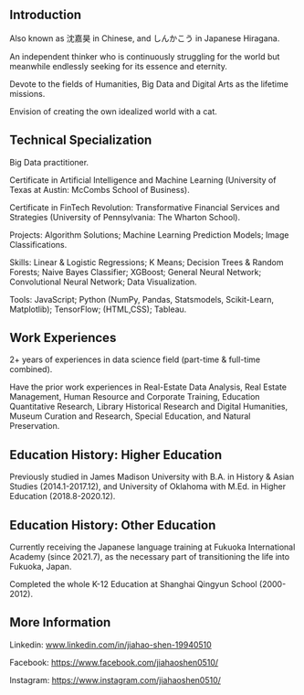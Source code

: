 ## Introduction

Also known as 沈嘉昊 in Chinese, and しんかこう in Japanese Hiragana. 

An independent thinker who is continuously struggling for the world but meanwhile endlessly seeking for its essence and eternity. 

Devote to the fields of Humanities, Big Data and Digital Arts as the lifetime missions. 

Envision of creating the own idealized world with a cat. 

## Technical Specialization

Big Data practitioner. 

Certificate in Artificial Intelligence and Machine Learning (University of Texas at Austin: McCombs School of Business).

Certificate in FinTech Revolution: Transformative Financial Services and Strategies (University of Pennsylvania: The Wharton School).

Projects: Algorithm Solutions; Machine Learning Prediction Models; Image Classifications.

Skills: Linear & Logistic Regressions; K Means; Decision Trees & Random Forests; Naive Bayes Classifier; XGBoost; General Neural Network; Convolutional Neural Network; Data Visualization.

Tools: JavaScript; Python (NumPy, Pandas, Statsmodels, Scikit-Learn, Matplotlib); TensorFlow; (HTML,CSS); Tableau.

## Work Experiences
2+ years of experiences in data science field (part-time & full-time combined).

Have the prior work experiences in Real-Estate Data Analysis, Real Estate Management, Human Resource and Corporate Training, Education Quantitative Research, Library Historical Research and Digital Humanities, Museum Curation and Research, Special Education, and Natural Preservation.

## Education History:  Higher Education

Previously studied in James Madison University with B.A. in History & Asian Studies (2014.1-2017.12), and University of Oklahoma with M.Ed. in Higher Education (2018.8-2020.12).

## Education History: Other Education
Currently receiving the Japanese language training at Fukuoka International Academy (since 2021.7), as the necessary part of transitioning the life into Fukuoka, Japan. 

Completed the whole K-12 Education at Shanghai Qingyun School (2000-2012).


## More Information

Linkedin: www.linkedin.com/in/jiahao-shen-19940510

Facebook: https://www.facebook.com/jiahaoshen0510/

Instagram: https://www.instagram.com/jiahaoshen0510/
